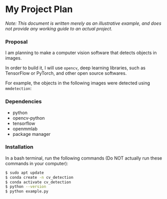# My Project Plan
*Note: This document is written merely as an illustrative example, and does not provide any working guide to an actual project.*

### Proposal
I am planning to make a computer vision software that detects objects in images.

In order to build it, I will use `opencv`, deep learning libraries, such as TensorFlow or PyTorch, and other open source softwares.

For example, the objects in the following images were detected using `mmdetection`:

### Dependencies
- python
- opencv-python
- tensorflow
- openmmlab
- package manager

### Installation
In a bash terminal, run the following commands (Do NOT actually run these commands in your computer):

```bash
$ sudo apt update 
$ conda create -n cv_detection 
$ conda activate cv_detection 
$ python --version 
$ python example.py
